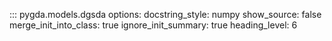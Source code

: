 ::: pygda.models.dgsda
    options:
      docstring_style: numpy
      show_source: false
      merge_init_into_class: true
      ignore_init_summary: true
      heading_level: 6
